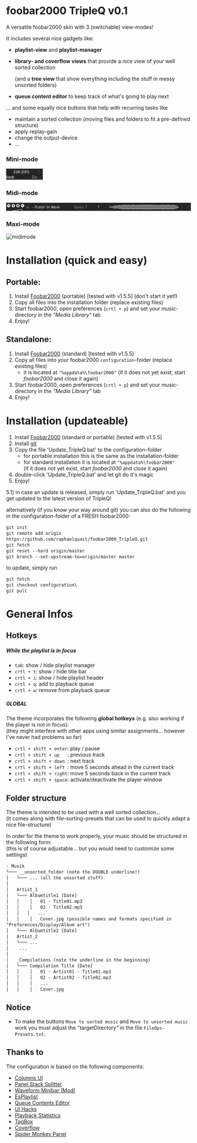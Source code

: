# foobar2000 TripleQ v0.1

A versatile foobar2000 skin with 3 (switchable) view-modes!

It includes several nice gadgets like:

- **playlist-view** and **playlist-manager**

- **library- and coverflow views** that provide a nice view of your well sorted collection
  
  (and a **tree view** that show everything including the stuff in messy unsorted folders)

- **queue content editor** to keep track of what's going to play next

... and some equally nice buttons that help with recurring tasks like

- maintain a sorted collection (moving files and folders to fit a pre-defined structure)
- apply replay-gain
- change the output-device
- ...

### Mini-mode

![minimode](_images/minimode.gif?raw=true "Minimode")

### Midi-mode

![midimode](_images/midimode.gif?raw=true "Midimode")

### Maxi-mode

![midimode](_images/animation_small.gif?raw=true "Maximode")

# Installation (quick and easy)

## Portable:

1) Install [Foobar2000](https://www.foobar2000.org/) (portable) [tested with v1.5.5]  (don't start it yet!)
2) Copy all files into the installation folder (replace existing files)
3) Start foobar2000, open preferences (`crtl + p`) and set your music-directory in the *"Media Library"* tab
4) Enjoy!

## Standalone:

1) Install [Foobar2000](https://www.foobar2000.org/) (standard) [tested with v1.5.5]  
2) Copy all files into your foobar2000 `configuration`-folder (replace existing files)
   - it is located at `"%appdata%\foobar2000"` 
     (if it does not yet exist, start *foobar2000* and close it again)
3) Start foobar2000, open preferences (`crtl + p`) and set your music-directory in the *"Media Library"* tab
4) Enjoy!


# Installation (updateable)

1) Install [Foobar2000](https://www.foobar2000.org/) (standard or portable) [tested with v1.5.5]
2) Install [git](https://git-scm.com/)
3) Copy the file 'Update_TripleQ.bat' to the configuration-folder
	- for portable installation this is the same as the installation-folder
	- for standard installation it is located at `"%appdata%\foobar2000"`  
	  (if it does not yet exist, start *foobar2000* and close it again)
4) double-click 'Update_TripleQ.bat' and let git do it's magic
5) Enjoy!

5.1) in case an update is released, simply run 'Update_TripleQ.bat' and you get updated to the latest version of TripleQ!

alternatively (if you know your way around git) you can also do the following in the configuration-folder of a FRESH foobar2000:
 ```
 git init
 git remote add origin https://github.com/raphaelquast/foobar2000_TripleQ.git
 git fetch
 git reset --hard origin/master
 git branch --set-upstream-to=origin/master master
 ```
to update, simply run
```
git fetch
git checkout configuration\
git pull
```


# General Infos

## Hotkeys

##### While the playlist is in focus

- `tab`: show / hide playlist manager
- `crtl + t`: show / hide title bar
- `crtl + i`: show / hide playlist header
- `crtl + q`: add to playback queue
- `crtl + w`: remove from playback queue

##### GLOBAL

The theme incorporates the following **global hotkeys** (e.g. also working if the player is not in focus):  
(they might interfere with other apps using similar assignments... however I've never had problems so far)

- `crtl + shift + enter`: play / pause
- `crtl + shift + up   `: previous track
- `crtl + shift + down `: next track
- `crtl + shift + left `: move 5 seconds ahead in the current track 
- `crtl + shift + right`: move 5 seconds back in the current track
- `crtl + shift + space`: activate/deactivate the player window

## Folder structure

The theme is intended to be used with a well sorted collection...  
(it comes along with file-sorting-presets that can be used to quickly adapt a nice file-structure)

In order for the theme to work properly, your music should be structured in the following form:  
(this is of course adjustable... but you would need to customize some settings)

```
- Musik
└─── __unsorted_folder (note the DOUBLE underline!)
│   └─── ... (all the unsorted stuff)
│
│   Artist_1
│   └─── Albumtitle1 [Date]
│   │    │   01 - Title01.mp3
│   │    │   02 - Title02.mp3 
│   │   │   ...
│   │    │   Cover.jpg (possible names and formats specified in "Preferences/Display/Album art")
│   └─── Albumtitle2 [Date]
│   Artist_2
│   └─── ...
│    ...
│
│   _Compilations (note the underline in the beginning)
│   └─── Compilation Title [Date]
│   │    │   01 - Artist01 - Title01.mp3
│   │    │   02 - Artist02 - Title02.mp3
│   │    │   ...
│   │    │   Cover.jpg 
```

## Notice

- To make the buttons `Move to sorted music` and `Move to unsorted music` 
  work you must adjust the "targetDirectory" in the file `FileOps-Presets.txt`.


## Thanks to

The configuration is based on the following components:

- [Columns UI](https://github.com/reupen/columns_ui)
- [Panel Stack Splitter](http://foo2k.chottu.net/)
- [Waveform Minibar (Mod)](http://www.foobar2000.org/components/view/foo_wave_minibar_mod)
- [EsPlaylist](http://foo2k.chottu.net/)
- [Queue Contents Editor](https://www.foobar2000.org/components/view/foo_queuecontents)
- [UI Hacks](http://foobar2000.ru/forum/viewtopic.php?t=1911)
- [Playback Statistics](https://www.foobar2000.org/components/view/foo_playcount)
- [TagBox](https://www.foobar2000.org/components/view/foo_tagbox)
- [Coverflow](https://github.com/Chronial/foo_chronflow)
- [Spider Monkey Panel](https://theqwertiest.github.io/foo_spider_monkey_panel/)
